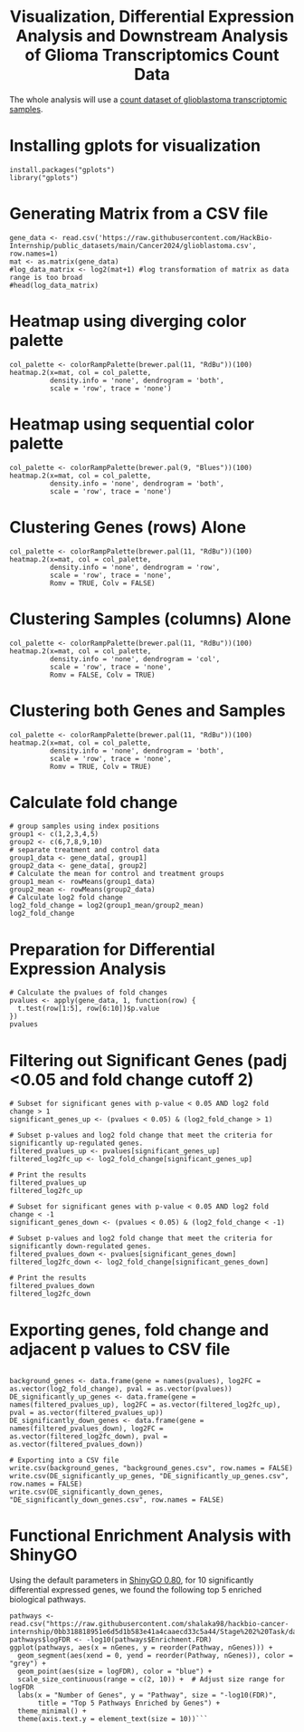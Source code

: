<h1 align="center"> Visualization, Differential Expression Analysis and Downstream Analysis of Glioma Transcriptomics Count Data </h1>

The whole analysis will use a [count dataset of glioblastoma transcriptomic samples](https://raw.githubusercontent.com/HackBio-Internship/public_datasets/main/Cancer2024/glioblastoma.csv).
# Installing gplots for visualization
```{r, echo=TRUE, message=FALSE, warning=FALSE, results='hide'}
install.packages("gplots")
library("gplots")
```
# Generating Matrix from a CSV file
```{r}
gene_data <- read.csv('https://raw.githubusercontent.com/HackBio-Internship/public_datasets/main/Cancer2024/glioblastoma.csv', row.names=1)
mat <- as.matrix(gene_data)
#log_data_matrix <- log2(mat+1) #log transformation of matrix as data range is too broad
#head(log_data_matrix)
```
# Heatmap using diverging color palette
```{r, fig.width=10, fig.height=10}
col_palette <- colorRampPalette(brewer.pal(11, "RdBu"))(100)
heatmap.2(x=mat, col = col_palette, 
          density.info = 'none', dendrogram = 'both',
          scale = 'row', trace = 'none')
```
# Heatmap using sequential color palette
```{r, fig.width=10, fig.height=10}
col_palette <- colorRampPalette(brewer.pal(9, "Blues"))(100)
heatmap.2(x=mat, col = col_palette, 
          density.info = 'none', dendrogram = 'both',
          scale = 'row', trace = 'none')
```
# Clustering Genes (rows) Alone
```{r, fig.width=10, fig.height=10}
col_palette <- colorRampPalette(brewer.pal(11, "RdBu"))(100)
heatmap.2(x=mat, col = col_palette, 
          density.info = 'none', dendrogram = 'row',
          scale = 'row', trace = 'none',
          Romv = TRUE, Colv = FALSE)
```
# Clustering Samples (columns) Alone
```{r,fig.width=10, fig.height=10}
col_palette <- colorRampPalette(brewer.pal(11, "RdBu"))(100)
heatmap.2(x=mat, col = col_palette, 
          density.info = 'none', dendrogram = 'col',
          scale = 'row', trace = 'none',
          Romv = FALSE, Colv = TRUE)
```
# Clustering both Genes and Samples
```{r,fig.width=10, fig.height=10}
col_palette <- colorRampPalette(brewer.pal(11, "RdBu"))(100)
heatmap.2(x=mat, col = col_palette, 
          density.info = 'none', dendrogram = 'both',
          scale = 'row', trace = 'none',
          Romv = TRUE, Colv = TRUE)
```
# Calculate fold change
```{r, echo=TRUE, message=FALSE, warning=FALSE, results='hide'}
# group samples using index positions
group1 <- c(1,2,3,4,5)
group2 <- c(6,7,8,9,10)
# separate treatment and control data
group1_data <- gene_data[, group1]
group2_data <- gene_data[, group2]
# Calculate the mean for control and treatment groups
group1_mean <- rowMeans(group1_data)
group2_mean <- rowMeans(group2_data)
# Calculate log2 fold change
log2_fold_change = log2(group1_mean/group2_mean)
log2_fold_change
```
# Preparation for Differential Expression Analysis
```{r}
# Calculate the pvalues of fold changes
pvalues <- apply(gene_data, 1, function(row) {
  t.test(row[1:5], row[6:10])$p.value
})
pvalues
```

# Filtering out Significant Genes (padj <0.05 and fold change cutoff 2)
```{r}
# Subset for significant genes with p-value < 0.05 AND log2 fold change > 1
significant_genes_up <- (pvalues < 0.05) & (log2_fold_change > 1)

# Subset p-values and log2 fold change that meet the criteria for significantly up-regulated genes.
filtered_pvalues_up <- pvalues[significant_genes_up]
filtered_log2fc_up <- log2_fold_change[significant_genes_up]

# Print the results
filtered_pvalues_up
filtered_log2fc_up

# Subset for significant genes with p-value < 0.05 AND log2 fold change < -1
significant_genes_down <- (pvalues < 0.05) & (log2_fold_change < -1)

# Subset p-values and log2 fold change that meet the criteria for significantly down-regulated genes.
filtered_pvalues_down <- pvalues[significant_genes_down]
filtered_log2fc_down <- log2_fold_change[significant_genes_down]

# Print the results
filtered_pvalues_down
filtered_log2fc_down
```
# Exporting genes, fold change and adjacent p values to CSV file
```{r}

background_genes <- data.frame(gene = names(pvalues), log2FC = as.vector(log2_fold_change), pval = as.vector(pvalues))
DE_significantly_up_genes <- data.frame(gene = names(filtered_pvalues_up), log2FC = as.vector(filtered_log2fc_up), pval = as.vector(filtered_pvalues_up))
DE_significantly_down_genes <- data.frame(gene = names(filtered_pvalues_down), log2FC = as.vector(filtered_log2fc_down), pval = as.vector(filtered_pvalues_down))

# Exporting into a CSV file
write.csv(background_genes, "background_genes.csv", row.names = FALSE)
write.csv(DE_significantly_up_genes, "DE_significantly_up_genes.csv", row.names = FALSE)
write.csv(DE_significantly_down_genes, "DE_significantly_down_genes.csv", row.names = FALSE)
```
# Functional Enrichment Analysis with ShinyGO
Using the default parameters in [ShinyGO 0.80](http://bioinformatics.sdstate.edu/go/), for 10 significantly differential expressed genes, we found the following top 5 enriched biological pathways.

```{r, echo=FALSE, fig.width=10, fig.height=10}
pathways <- read.csv("https://raw.githubusercontent.com/shalaka98/hackbio-cancer-internship/0bb318818951e6d5d1b583e41a4caaecd33c5a44/Stage%202%20Task/data/enrichment.csv")
pathways$logFDR <- -log10(pathways$Enrichment.FDR)
ggplot(pathways, aes(x = nGenes, y = reorder(Pathway, nGenes))) +
  geom_segment(aes(xend = 0, yend = reorder(Pathway, nGenes)), color = "grey") +
  geom_point(aes(size = logFDR), color = "blue") +
  scale_size_continuous(range = c(2, 10)) +  # Adjust size range for logFDR
  labs(x = "Number of Genes", y = "Pathway", size = "-log10(FDR)", 
       title = "Top 5 Pathways Enriched by Genes") +
  theme_minimal() +
  theme(axis.text.y = element_text(size = 10))```
